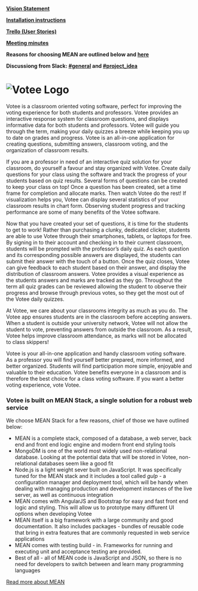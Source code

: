**[Vision Statement](https://docs.google.com/document/d/1CvnXLNxiKNNfu2M9UAxi4Pqej2G6_-8UjwUmqZ_DwPw/edit?usp=sharing)**

**[Installation instructions](Documentation/Installation.md)**

**[Trello (User Stories)](https://trello.com/b/WL7V6tmy/team-d-votee)**

**[Meeting minutes](https://docs.google.com/document/d/11v5Q1EMSSffcXFhZ3_U-IiGAWo7Q3_ZtMn5ytjzdmgg/edit?usp=sharing)**

**Reasons for choosing MEAN are outlined below and [here](https://github.com/lewkoo/Votee/wiki/Reasons-for-choosing-MEAN-stack)** 

**Discussiong from Slack: [#general](http://www.googledrive.com/host/0B67iyt815Os7SGU4NUZDcmRPaG8) and [#project_idea](http://www.googledrive.com/host/0B67iyt815Os7MEVrcFVMNnlEVm8)**



# ![Votee Logo](http://s30.postimg.org/bksknbpi9/Votee_Logo.png)

Votee is a classroom oriented voting software, perfect for improving the voting experience for both students and professors. Votee provides an interactive response system for classroom questions, and displays informative data for both students and professors. Votee will guide you through the term, making your daily quizzes a breeze while keeping you up to date on grades and progress. Votee is an all-in-one application for creating questions, submitting answers, classroom voting, and the organization of classroom results. 
 
If you are a professor in need of an interactive quiz solution for your classroom, do yourself a favour and stay organized with Votee. Create daily questions for your class using the software and track the progress of your students based on quiz results. Several forms of questions can be created to keep your class on top! Once a question has been created, set a time frame for completion and allocate marks. Then watch Votee do the rest! If visualization helps you, Votee can display several statistics of your classroom results in chart form. Observing student progress and tracking performance are some of many benefits of the Votee software.
 
Now that you have created your set of questions, it is time for the students to get to work! Rather than purchasing a clunky, dedicated clicker, students are able to use Votee through their smartphones, tablets, or laptops for free. By signing in to their account and checking in to their current classroom, students will be prompted with the professor’s daily quiz. As each question and its corresponding possible answers are displayed, the students can submit their answer with the touch of a button. Once the quiz closes, Votee can give feedback to each student based on their answer, and display the distribution of classroom answers. Votee provides a visual experience as the students answers and marks are tracked as they go. Throughout the term all quiz grades can be reviewed allowing the student to observe their progress and browse through previous votes, so they get the most out of the Votee daily quizzes.
 
At Votee, we care about your classrooms integrity as much as you do. The Votee app ensures students are in the classroom before accepting answers. When a student is outside your university network, Votee will not allow the student to vote, preventing answers from outside the classroom. As a result, Votee helps improve classroom attendance, as marks will not be allocated to class skippers!
 
Votee is your all-in-one application and handy classroom voting software. As a professor you will find yourself better prepared, more informed, and better organized. Students will find participation more simple, enjoyable and valuable to their education. Votee benefits everyone in a classroom and is therefore the best choice for a class voting software. If you want a better voting experience, vote Votee.

### Votee is built on MEAN Stack, a single solution for a robust web service

We choose MEAN Stack for a few reasons, chief of those we have outlined below: 
* MEAN is a complete stack, composed of a database, a web server, back end and front end logic engine and modern front end styling tools
* MongoDM is one of the world most widely used non-relational database. Looking at the potential data that will be stored in Votee, non-relational databases seem like a good fit
* Node.js is a light weight sever built on JavaScript. It was specifically tuned for the MEAN stack and it includes a tool called *gulp* - a configuration manager and deployment tool, which will be handy when dealing with managing production and development instances of the live server, as well as continuous integration
* MEAN comes with AngularJS and Bootstrap for easy and fast front end logic and styling. This will allow us to prototype many diffurent UI options when developing Votee
* MEAN itself is a big framework with a large community and good documentation. It also includes packages - bundles of reusable code that bring in extra features that are commonly requested in web service applications
* MEAN comes with testing build - in. Frameworks for running and executing unit and acceptance testing are provided. 
* Best of all - all of MEAN code is JavaScript and JSON, so there is no need for developers to switch between and learn many programming languages

[Read more about MEAN](http://learn.mean.io/)
